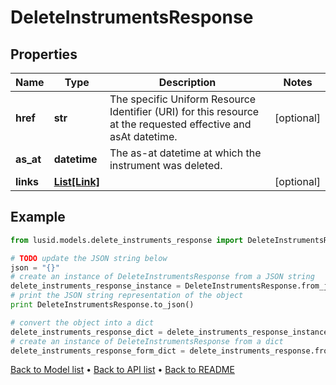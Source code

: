 # DeleteInstrumentsResponse


## Properties
Name | Type | Description | Notes
------------ | ------------- | ------------- | -------------
**href** | **str** | The specific Uniform Resource Identifier (URI) for this resource at the requested effective and asAt datetime. | [optional] 
**as_at** | **datetime** | The as-at datetime at which the instrument was deleted. | 
**links** | [**List[Link]**](Link.md) |  | [optional] 

## Example

```python
from lusid.models.delete_instruments_response import DeleteInstrumentsResponse

# TODO update the JSON string below
json = "{}"
# create an instance of DeleteInstrumentsResponse from a JSON string
delete_instruments_response_instance = DeleteInstrumentsResponse.from_json(json)
# print the JSON string representation of the object
print DeleteInstrumentsResponse.to_json()

# convert the object into a dict
delete_instruments_response_dict = delete_instruments_response_instance.to_dict()
# create an instance of DeleteInstrumentsResponse from a dict
delete_instruments_response_form_dict = delete_instruments_response.from_dict(delete_instruments_response_dict)
```
[Back to Model list](../README.md#documentation-for-models) &#8226; [Back to API list](../README.md#documentation-for-api-endpoints) &#8226; [Back to README](../README.md)


